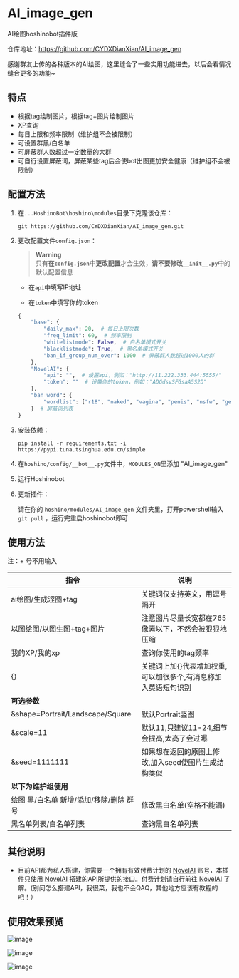 # AI_image_gen
 AI绘图hoshinobot插件版

仓库地址：https://github.com/CYDXDianXian/AI_image_gen

感谢群友上传的各种版本的AI绘图，这里缝合了一些实用功能进去，以后会看情况缝合更多的功能~

## 特点

- 根据tag绘制图片，根据tag+图片绘制图片
- XP查询
- 每日上限和频率限制（维护组不会被限制）
- 可设置群黑/白名单
- 可屏蔽群人数超过一定数量的大群
- 可自行设置屏蔽词，屏蔽某些tag后会使bot出图更加安全健康（维护组不会被限制）

## 配置方法

1. 在`...HoshinoBot\hoshino\modules`目录下克隆该仓库：

   ```
   git https://github.com/CYDXDianXian/AI_image_gen.git
   ```

2. 更改配置文件`config.json`：

   > **Warning** \
   > 只有**在`config.json`中更改配置**才会生效，**请不要修改`__init__.py`中**的默认配置信息

   - 在`api`中填写IP地址

   - 在`token`中填写你的token

   ```python
   {
       "base": {
           "daily_max": 20,  # 每日上限次数
           "freq_limit": 60,  # 频率限制
           "whitelistmode": False,  # 白名单模式开关
           "blacklistmode": True,  # 黑名单模式开关
           "ban_if_group_num_over": 1000  # 屏蔽群人数超过1000人的群
       },
       "NovelAI": {
           "api": "",  # 设置api，例如："http://11.222.333.444:5555/"
           "token": ""  # 设置你的token，例如："ADGdsvSFGsaA5S2D"
       },
       "ban_word": {
           "wordlist": ["r18", "naked", "vagina", "penis", "nsfw", "genital", "nude", "NSFW", "R18", "NAKED", "VAGINA", "PENIS", "GENITAL", "NUDE"]
       }  # 屏蔽词列表
   }
   ```

3. 安装依赖：

   ```
   pip install -r requirements.txt -i https://pypi.tuna.tsinghua.edu.cn/simple
   ```

4. 在`hoshino/config/__bot__.py`文件中，`MODULES_ON`里添加 "AI_image_gen"

5. 运行Hoshinobot

6. 更新插件：

   请在你的 `hoshino/modules/AI_image_gen` 文件夹里，打开powershell输入 `git pull` ，运行完重启hoshinobot即可

## 使用方法

注：+ 号不用输入

| 指令                                    | 说明                                                         |
| --------------------------------------- | ------------------------------------------------------------ |
| ai绘图/生成涩图+tag                     | 关键词仅支持英文，用逗号隔开                                 |
| 以图绘图/以图生图+tag+图片              | 注意图片尽量长宽都在765像素以下，不然会被狠狠地压缩          |
| 我的XP/我的xp                           | 查询你使用的tag频率                                          |
| {}                                      | 关键词上加{}代表增加权重,可以加很多个,有消息称加入英语短句识别 |
| **可选参数**                            |                                                              |
| &shape=Portrait/Landscape/Square        | 默认Portrait竖图                                             |
| &scale=11                               | 默认11,只建议11-24,细节会提高,太高了会过曝                   |
| &seed=1111111                           | 如果想在返回的原图上修改,加入seed使图片生成结构类似          |
| **以下为维护组使用**                    |                                                              |
| 绘图 黑/白名单 新增/添加/移除/删除 群号 | 修改黑白名单(空格不能漏)                                     |
| 黑名单列表/白名单列表                   | 查询黑白名单列表                                             |

## 其他说明

- 目前API都为私人搭建，你需要一个拥有有效付费计划的 [NovelAI](https://novelai.net/) 账号，本插件只使用 [NovelAI](https://novelai.net/) 搭建的API所提供的接口。付费计划请自行前往 [NovelAI](https://novelai.net/) 了解。(别问怎么搭建API，我很菜，我也不会QAQ，其他地方应该有教程的吧！）

## 使用效果预览

![image](https://user-images.githubusercontent.com/71607036/194919204-d3a3e4aa-05b4-4d5c-a0de-76a9d7b62b6e.png)

![image](https://user-images.githubusercontent.com/71607036/194919518-f6dbd175-45f7-404a-b9ea-59ff70bb4d6a.png)

![image](https://user-images.githubusercontent.com/71607036/194919615-8ac42e62-77dc-463c-b373-9b2819f56d2a.png)

